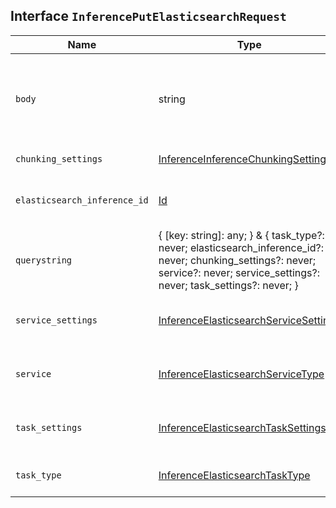 ## Interface `InferencePutElasticsearchRequest`

| Name | Type | Description |
| - | - | - |
| `body` | string | ({ [key: string]: any; } & { task_type?: never; elasticsearch_inference_id?: never; chunking_settings?: never; service?: never; service_settings?: never; task_settings?: never; }) | All values in `body` will be added to the request body. |
| `chunking_settings` | [InferenceInferenceChunkingSettings](./InferenceInferenceChunkingSettings.md) | The chunking configuration object. |
| `elasticsearch_inference_id` | [Id](./Id.md) | The unique identifier of the inference endpoint. The must not match the `model_id`. |
| `querystring` | { [key: string]: any; } & { task_type?: never; elasticsearch_inference_id?: never; chunking_settings?: never; service?: never; service_settings?: never; task_settings?: never; } | All values in `querystring` will be added to the request querystring. |
| `service_settings` | [InferenceElasticsearchServiceSettings](./InferenceElasticsearchServiceSettings.md) | Settings used to install the inference model. These settings are specific to the `elasticsearch` service. |
| `service` | [InferenceElasticsearchServiceType](./InferenceElasticsearchServiceType.md) | The type of service supported for the specified task type. In this case, `elasticsearch`. |
| `task_settings` | [InferenceElasticsearchTaskSettings](./InferenceElasticsearchTaskSettings.md) | Settings to configure the inference task. These settings are specific to the task type you specified. |
| `task_type` | [InferenceElasticsearchTaskType](./InferenceElasticsearchTaskType.md) | The type of the inference task that the model will perform. |
